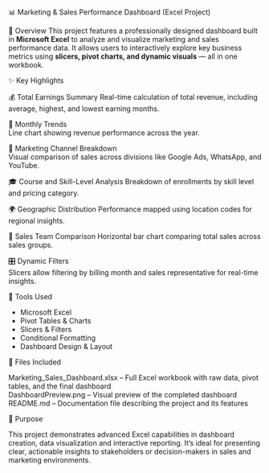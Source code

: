 📊 Marketing & Sales Performance Dashboard (Excel Project)

📝 Overview
This project features a professionally designed dashboard built in **Microsoft Excel** to analyze and visualize marketing and sales performance data. It allows users to interactively explore key business metrics using **slicers, pivot charts, and dynamic visuals** — all in one workbook.

 ✨ Key Highlights

💰 Total Earnings Summary 
  Real-time calculation of total revenue, including average, highest, and lowest earning months.

📅 Monthly Trends  
  Line chart showing revenue performance across the year.

📣 Marketing Channel Breakdown  
  Visual comparison of sales across divisions like Google Ads, WhatsApp, and YouTube.

🎓 Course and Skill-Level Analysis 
  Breakdown of enrollments by skill level and pricing category.

🌍 Geographic Distribution 
  Performance mapped using location codes for regional insights.

 👥 Sales Team Comparison
  Horizontal bar chart comparing total sales across sales groups.

🎛️ Dynamic Filters  
  Slicers allow filtering by billing month and sales representative for real-time insights.


🧰 Tools Used

- Microsoft Excel  
- Pivot Tables & Charts  
- Slicers & Filters  
- Conditional Formatting  
- Dashboard Design & Layout


📁 Files Included

Marketing_Sales_Dashboard.xlsx – Full Excel workbook with raw data, pivot tables, and the final dashboard  
 DashboardPreview.png – Visual preview of the completed dashboard  
 README.md – Documentation file describing the project and its features


 🎯 Purpose

This project demonstrates advanced Excel capabilities in dashboard creation, data visualization and interactive reporting. It’s ideal for presenting clear, actionable insights to stakeholders or decision-makers in sales and marketing environments.
